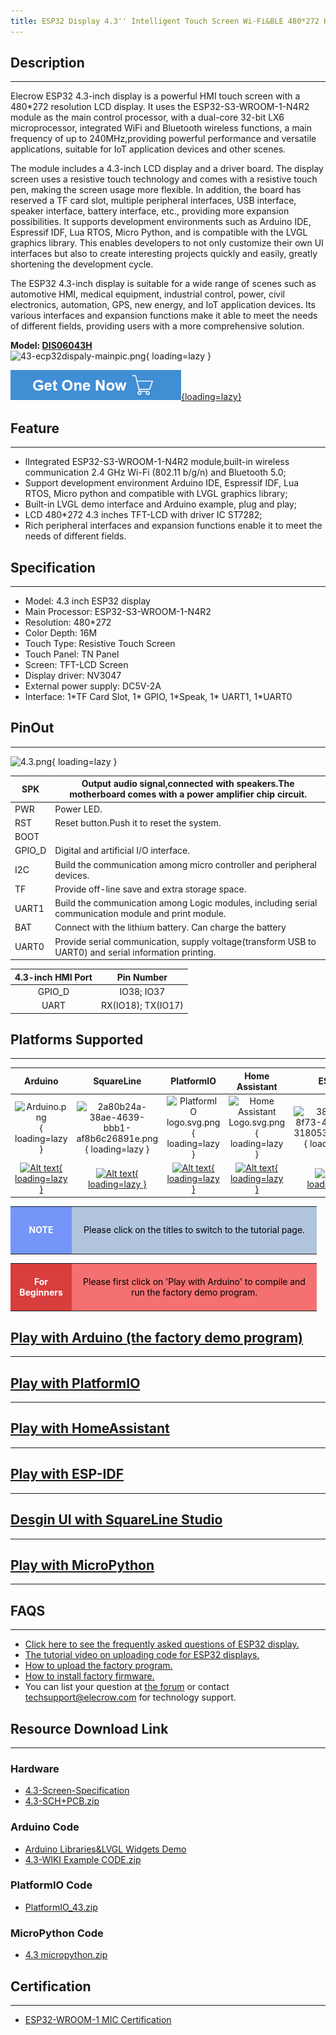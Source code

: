 ```yaml
---
title: ESP32 Display 4.3'' Intelligent Touch Screen Wi-Fi&BLE 480*272 HMI Display
---
```


## Description
-----------

Elecrow ESP32 4.3-inch display is a powerful HMI touch screen with a 480\*272 resolution LCD display. It uses the ESP32-S3-WROOM-1-N4R2 module as the main control processor, with a dual-core 32-bit LX6 microprocessor, integrated WiFi and Bluetooth wireless functions, a main frequency of up to 240MHz,providing powerful performance and versatile applications, suitable for IoT application devices and other scenes.

The module includes a 4.3-inch LCD display and a driver board. The display screen uses a resistive touch technology and comes with a resistive touch pen, making the screen usage more flexible. In addition, the board has reserved a TF card slot, multiple peripheral interfaces, USB interface, speaker interface, battery interface, etc., providing more expansion possibilities. It supports development environments such as Arduino IDE, Espressif IDF, Lua RTOS, Micro Python, and is compatible with the LVGL graphics library. This enables developers to not only customize their own UI interfaces but also to create interesting projects quickly and easily, greatly shortening the development cycle.

The ESP32 4.3-inch display is suitable for a wide range of scenes such as automotive HMI, medical equipment, industrial control, power, civil electronics, automation, GPS, new energy, and IoT application devices. Its various interfaces and expansion functions make it able to meet the needs of different fields, providing users with a more comprehensive solution.

**Model: [DIS06043H](https://www.elecrow.com/esp32-display-4-3-inch-hmi-display-rgb-tft-lcd-touch-screen.html)**   
![43-ecp32dispaly-mainpic.png](https://wiki.elecrow.com/images/thumb/b/b9/43-ecp32dispaly-mainpic.png/400px-43-ecp32dispaly-mainpic.png){ loading=lazy }

[![Alt text](../../assets/images/Get_one_now.png){loading=lazy}](https://www.elecrow.com/esp32-display-4-3-inch-hmi-display-rgb-tft-lcd-touch-screen.html "Title text")

## Feature
-------

- lIntegrated ESP32-S3-WROOM-1-N4R2 module,built-in wireless communication 2.4 GHz Wi-Fi (802.11 b/g/n) and Bluetooth 5.0;
- Support development environment Arduino IDE, Espressif IDF, Lua RTOS, Micro python and compatible with LVGL graphics library;
- Built-in LVGL demo interface and Arduino example, plug and play;
- LCD 480\*272 4.3 inches TFT-LCD with driver IC ST7282;
- Rich peripheral interfaces and expansion functions enable it to meet the needs of different fields.

## Specification
-------------

- Model: 4.3 inch ESP32 display
- Main Processor: ESP32-S3-WROOM-1-N4R2
- Resolution: 480\*272
- Color Depth: 16M
- Touch Type: Resistive Touch Screen
- Touch Panel: TN Panel
- Screen: TFT-LCD Screen
- Display driver: NV3047
- External power supply: DC5V-2A
- Interface: 1\*TF Card Slot, 1\* GPIO, 1\*Speak, 1\* UART1, 1\*UART0

## PinOut
------

![4.3.png](https://wiki.elecrow.com/images/thumb/2/21/4.3.png/600px-4.3.png){ loading=lazy }

| SPK | Output audio signal,connected with speakers.The motherboard comes with a power amplifier chip circuit. |
|---|---|
| PWR | Power LED. |
| RST | Reset button.Push it to reset the system. |
| BOOT |  |
| GPIO\_D | Digital and artificial I/O interface. |
| I2C | Build the communication among micro controller and peripheral devices. |
| TF | Provide off-line save and extra storage space. |
| UART1 | Build the communication among Logic modules, including serial communication module and print module. |
| BAT | Connect with the lithium battery. Can charge the battery |
| UART0 | Provide serial communication, supply voltage(transform USB to UART0) and serial information printing. |

| **4.3-inch HMI Port** | **Pin Number** |
|:-:|:-:|
| GPIO\_D | IO38; IO37 |
| UART | RX(IO18); TX(IO17) |

## Platforms Supported
-------------------

| **Arduino** | **SquareLine** | **PlatformIO** | **Home Assistant** | **ESP-IDF** | **MicroPython** |
|:-:|:-:|:-:|:-:|:-:|:-:|
| ![Arduino.png](https://wiki.elecrow.com/images/thumb/6/63/Arduino.png/150px-Arduino.png){ loading=lazy } | ![2a80b24a-38ae-4639-bbb1-af8b6c26891e.png](https://wiki.elecrow.com/images/thumb/9/9b/2a80b24a-38ae-4639-bbb1-af8b6c26891e.png/150px-2a80b24a-38ae-4639-bbb1-af8b6c26891e.png){ loading=lazy } | ![PlatformIO logo.svg.png](https://wiki.elecrow.com/images/thumb/8/82/PlatformIO_logo.svg.png/150px-PlatformIO_logo.svg.png){ loading=lazy } | ![Home Assistant Logo.svg.png](https://wiki.elecrow.com/images/thumb/0/08/Home_Assistant_Logo.svg.png/150px-Home_Assistant_Logo.svg.png){ loading=lazy } | ![38b1d992-8f73-42bb-a922-318053d9042a.png](https://wiki.elecrow.com/images/thumb/5/5c/38b1d992-8f73-42bb-a922-318053d9042a.png/150px-38b1d992-8f73-42bb-a922-318053d9042a.png){ loading=lazy } | ![MicroPython new logo.svg.png](https://wiki.elecrow.com/images/thumb/c/c9/MicroPython_new_logo.svg.png/150px-MicroPython_new_logo.svg.png){ loading=lazy } |
| [![Alt text](https://wiki.elecrow.com/images/thumb/9/93/GetStarted.png/150px-GetStarted.png){ loading=lazy }](./ESP32_Display_4.3-inch_HMI_Arduino_Tutorial.md "Title text") | [![Alt text](https://wiki.elecrow.com/images/thumb/9/93/GetStarted.png/150px-GetStarted.png){ loading=lazy }](https://www.youtube.com/watch?v=TcWvxw61U_w "Title text") | [![Alt text](https://wiki.elecrow.com/images/thumb/9/93/GetStarted.png/150px-GetStarted.png){ loading=lazy }](./4.3_inch_ESP32_Display_PlatformIO_Tutorial.md "Title text") | [![Alt text](https://wiki.elecrow.com/images/thumb/9/93/GetStarted.png/150px-GetStarted.png){ loading=lazy }](https://www.elecrow.com/download/product/ESP32_Display/4.3inch/HomeAssistant_43.zip "Title text") | [![Alt text](https://wiki.elecrow.com/images/thumb/9/93/GetStarted.png/150px-GetStarted.png){ loading=lazy }](https://www.elecrow.com/download/product/ESP32_Display/4.3inch/ESP-IDF_4.3.zip "Title text") | [![Alt text](https://wiki.elecrow.com/images/thumb/9/93/GetStarted.png/150px-GetStarted.png){ loading=lazy }](https://www.elecrow.com/wiki/images/e/ed/Micropython-tutorial-4.3.pdf "Title text") |

<table>
    <tbody>
        <tr>
            <td style="text-align: center;height:5em;width:6em;background:#7595F8;color:white"><b>NOTE</b></td>
            <td style="text-align: center;background:#B0C4DE;color:black;width:27em">Please click on the titles to switch to the tutorial page.</td>
        </tr>
    </tbody>
</table>

<table>
    <tbody>
        <tr>
            <td style="text-align: center;height:5em;width:6em;background:#D83E3E;color:white"><b>For Beginners</b></td>
            <td style="text-align: center;background:#F57171;color:black;width:27em">Please first click on 'Play with Arduino' to compile and run the factory demo program.</td>
        </tr>
    </tbody>
</table>

## [Play with Arduino (the factory demo program)](./ESP32_Display_4.3-inch_HMI_Arduino_Tutorial.md)
----------------------------------------------------------------------------------------------------------------------------------------

## [Play with PlatformIO](./4.3_inch_ESP32_Display_PlatformIO_Tutorial.md)
---------------------------------------------------------------------------------------------------------------

## [Play with HomeAssistant](https://www.elecrow.com/download/product/ESP32_Display/4.3inch/HomeAssistant_43.zip)
--------------------------------------------------------------------------------------------------------------

## [Play with ESP-IDF](https://www.elecrow.com/download/product/ESP32_Display/4.3inch/ESP-IDF_4.3.zip)
---------------------------------------------------------------------------------------------------

## [Desgin UI with SquareLine Studio](https://www.youtube.com/watch?v=TcWvxw61U_w)
-------------------------------------------------------------------------------

## [Play with MicroPython](https://www.elecrow.com/wiki/images/e/ed/Micropython-tutorial-4.3.pdf)
----------------------------------------------------------------------------------------------

## FAQS
----

- [Click here to see the frequently asked questions of ESP32 display.](https://forum.elecrow.com/discussion/492/esp-terminal-esp32-hmi-display-faqs)
- [The tutorial video on uploading code for ESP32 displays.](https://www.youtube.com/watch?v=iKJesBu_cg4)
- [How to upload the factory program.](https://forum.elecrow.com/discussion/495/how-to-upload-the-esp32-display-factory-program-by-arduino-ide)
- [How to install factory firmware.](https://forum.elecrow.com/discussion/510/how-to-install-the-factory-demo-firmware-with-flash-download-tool/p1?new=1)
- You can list your question at [the forum](https://forum.elecrow.com/) or contact techsupport@elecrow.com for technology support.

## Resource Download Link
----------------------

### **Hardware**

- [4.3-Screen-Specification](https://wiki.elecrow.com/images/9/92/LG043J691K_SPEC.pdf)
- [4.3-SCH+PCB.zip](https://wiki.elecrow.com/images/5/56/DIS06043H-SCH%2BPCB.zip)

### **Arduino Code**

- [Arduino Libraries&amp;LVGL Widgets Demo](https://www.elecrow.com/download/product/ESP32_Display/4.3inch/Arduino_43.zip)
- [4.3-WIKI Example CODE.zip](https://www.elecrow.com/wiki/images/3/32/4.3-WIKI%E7%A8%8B%E5%BA%8F.zip)

### **PlatformIO Code**

- [PlatformIO\_43.zip](https://www.elecrow.com/download/product/ESP32_Display/4.3inch/PlatformIO_43.zip)

### **MicroPython Code**

- [4.3 micropython.zip](https://www.elecrow.com/download/product/ESP32_Display/4.3inch/4.3_micropython.zip)

## Certification
-----

- [ESP32-WROOM-1 MIC Certification](https://wiki.elecrow.com/images/3/3f/ESP32-S3-WROOM-1_MIC_Certification.pdf)